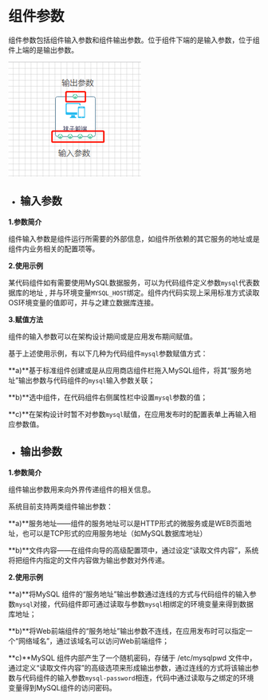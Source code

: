 # 组件参数

组件参数包括组件输入参数和组件输出参数。位于组件下端的是输入参数，位于组件上端的是输出参数。

![](/assets/import39.png)

* ## 输入参数

**1.参数简介**

组件输入参数是组件运行所需要的外部信息，如组件所依赖的其它服务的地址或是组件内业务相关的配置项等。

**2.使用示例**

某代码组件如有需要使用MySQL数据服务，可以为代码组件定义参数`mysql`代表数据库的地址 , 并与环境变量`MYSQL_HOST`绑定。组件内代码实现上采用标准方式读取OS环境变量的值即可，并与之建立数据库连接。

**3.赋值方法**

组件的输入参数可以在架构设计期间或是应用发布期间赋值。

基于上述使用示例，有以下几种为代码组件`mysql`参数赋值方式：

**a\)**基于标准组件创建或是从应用商店组件栏拖入MySQL组件，将其“服务地址”输出参数与代码组件的`mysql`输入参数关联；

**b\)**选中组件，在代码组件右侧属性栏中设置`mysql`参数的值；

**c\)**在架构设计时暂不对参数`mysql`赋值，在应用发布时的配置表单上再输入相应参数值。

* ## 输出参数

**1.参数简介**

组件输出参数用来向外界传递组件的相关信息。

系统目前支持两类组件输出参数：

**a\)**服务地址——组件的服务地址可以是HTTP形式的微服务或是WEB页面地址，也可以是TCP形式的应用服务地址（如MySQL数据库地址）

**b\)**文件内容——在组件向导的高级配置项中，通过设定“读取文件内容”，系统将把组件内指定的文件内容做为输出参数对外传递。

**2.使用示例**

**a\)**将MySQL 组件的“服务地址”输出参数通过连线的方式与代码组件的输入参数`mysql`对接，代码组件即可通过读取与参数`mysql`相绑定的环境变量来得到数据库地址；

**b\)**将Web前端组件的“服务地址”输出参数不连线，在应用发布时可以指定一个“网络域名”，通过该域名可以访问Web前端组件；

**c\)**MySQL 组件内部产生了一个随机密码，存储于 /etc/mysqlpwd 文件中，通过定义“读取文件内容”的高级选项来形成输出参数，通过连线的方式将该输出参数与代码组件的输入参数`mysql-password`相连，代码中通过读取与之绑定的环境变量得到MySQL组件的访问密码。





